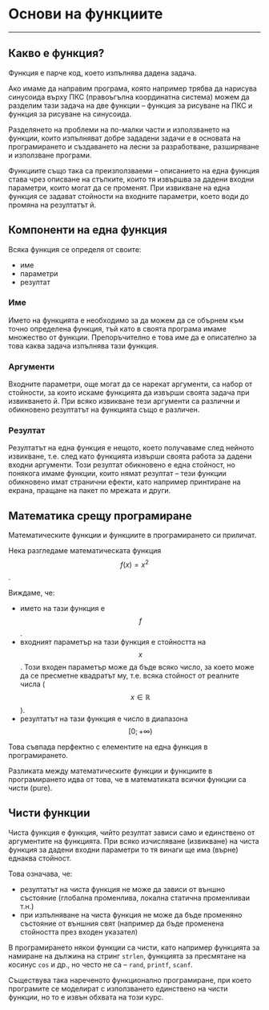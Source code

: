 # Основи на функциите

---

## Какво е функция?

Функция е парче код, което изпълнява дадена задача.

Ако имаме да направим програма, която например трябва да нарисува синусоида върху ПКС \(правоъгълна координатна система\) можем да разделим тази задача на две функции – функция за рисуване на ПКС и функция за рисуване на синусоида.

Разделянето на проблеми на по-малки части и използването на функции, които изпълняват добре зададени задачи е в основата на програмирането и създаването на лесни за разработване, разширяване и използване програми.

Функциите също така са преизползваеми – описанието на една функция става чрез описване на стъпките, които тя извършва за дадени входни параметри, които могат да се променят. При извикване на една функция се задават стойности на входните параметри, което води до промяна на резултатът й.

## Компоненти на една функция

Всяка функция се определя от своите:

* име
* параметри
* резултат

### Име

Името на функцията е необходимо за да можем да се обърнем към точно определена функция, тъй като в своята програма имаме множество от функции. Препоръчително е това име да е описателно за това каква задача изпълнява тази функция.

### Аргументи

Входните параметри, още могат да се нарекат аргументи, са набор от стойности, за които искаме функцията да извърши своята задача при извикването й. При всяко извикване тези аргументи са различни и обикновено резултатът на функцията също е различен.

### Резултат

Резултатът на една функция е нещото, което получаваме след нейното извикване, т.е. след като функцията извърши своята работа за дадени входни аргументи. Този резултат обикновено е една стойност, но понякога имаме функции, които нямат резултат – тези функции обикновено имат странични ефекти, като например принтиране на екрана, пращане на пакет по мрежата и други.

## Математика срещу програмиране

Математическите функции и функциите в програмирането си приличат.

Нека разгледаме математическата функция $$f(x) = x^2$$.

Виждаме, че:

* името на тази функция е $$f$$.
* входният параметър на тази функция е стойността на $$x$$. Този входен параметър може да бъде всяко число, за което може да се пресметне квадратът му, т.е. всяка стойност от реалните числа \($$x \in     \mathbb{R}$$\).
* резултатът на тази функция е число в диапазона $$[0; +\infty)$$

Това съвпада перфектно с елементите на една функция в програмирането.

Разликата между математическите функции и функциите в програмирането идва от това, че в математиката всички функции са чисти \(pure\).

## Чисти функции

Чиста функция е функция, чийто резултат зависи само и единствено от аргументите на функцията. При всяко изчисляване \(извикване\) на чиста функция за дадени входни параметри то тя винаги ще има \(върне\) еднаква стойност.

Това означава, че:

* резултатът на чиста функция не може да зависи от външно състояние \(глобална променлива, локална статична променливаи т.н.\)
* при изпълняване на чиста функция не може да бъде променяно състояние от външния свят \(например да бъде променена стойността през входен указател\)

В програмирането някои функции са чисти, като например функцията за намиране на дължина на стринг `strlen`, функцията за пресмятане на косинус `cos` и др., но често не са – `rand`, `printf`, `scanf`.

Съществува така нареченото функционално програмиране, при което програмите се моделират с използването единствено на чисти функции, но то е извън обхвата на този курс.

